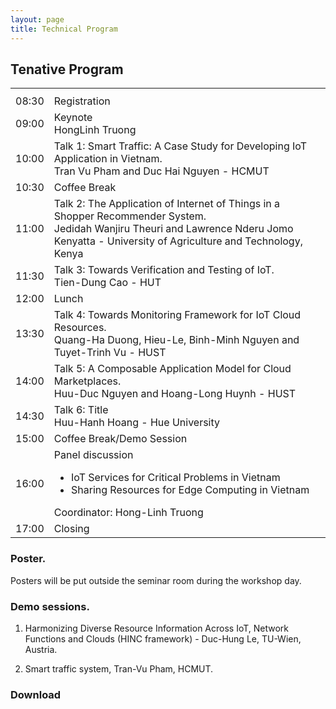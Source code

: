```yaml
---
layout: page
title: Technical Program
---
```


## Tenative Program

<table class="tg">
  <tr>
    <th style="width: 10%;"></th>
    <th></th>
  </tr>
  <tr>
    <td class="num"><time>08:30</time></td>
    <td>
      <div class="topic">Registration</div>
    </td>
  </tr>
  <tr>
    <td class="num"><time>09:00</time></td>
    <td>
      <div class="topic">Keynote</div>
      <div class="author">Hong­Linh Truong</div>
    </td>
  </tr>
  <tr>
    <td class="num"><time>10:00</time></td>
    <td>
      <div class="topic">Talk 1: Smart Traffic: A Case Study for Developing IoT Application in Vietnam.</div>
      <div class="author">Tran Vu Pham and Duc Hai Nguyen ­- HCMUT</div>
    </td>
  </tr>
  <tr>
    <td class="num"><time>10:30</time></td>
    <td>
      <div class="topic">Coffee Break</div>
    </td>
  </tr>
  <tr>
    <td class="num"><time>11:00</time></td>
    <td>
      <div class="topic">Talk 2: The Application of Internet of Things in a Shopper Recommender System.</div>
      <div class="author">Jedidah Wanjiru Theuri and Lawrence Nderu ­Jomo Kenyatta - University of Agriculture and Technology, Kenya</div>
    </td>
  </tr>
  <tr>
    <td class="num"><time>11:30</time></td>
    <td>
      <div class="topic">Talk 3: Towards Verification and Testing of IoT.</div>
      <div class="author">Tien-Dung Cao - HUT</div>
    </td>
  </tr>
  <tr>
    <td class="num"><time>12:00</time></td>
    <td>
      <div class="topic">Lunch</div>
    </td>
  </tr>
  <tr>
    <td class="num"><time>13:30</time></td>
    <td>
      <div class="topic">Talk 4: Towards Monitoring Framework for IoT Cloud Resources.</div>
      <div class="author">Quang­-Ha Duong, Hieu­-Le, Binh­-Minh Nguyen and Tuyet­-Trinh Vu ­- HUST</div>
    </td>
  </tr>
  <tr>
    <td class="num"><time>14:00</time></td>
    <td>
      <div class="topic">Talk 5: A Composable Application Model for Cloud Marketplaces.</div>
      <div class="author">Huu-Duc Nguyen and Hoang-Long Huynh - HUST</div>
    </td>
  </tr>
  <tr>
    <td class="num"><time>14:30</time></td>
    <td>
      <div class="topic">Talk 6: Title</div>
      <div class="author">Huu-Hanh Hoang - Hue University</div>
    </td>
  </tr>
  <tr>
    <td class="num"><time>15:00</time></td>
    <td>
      <div class="topic">Coffee Break/Demo Session</div>
    </td>
  </tr>
  <tr>
    <td class="num"><time>16:00</time></td>
    <td>
      <div class="topic">
        Panel discussion
        <ul style="list-style-type:disc">
          <li>IoT Services for Critical Problems in Vietnam</li>
          <li>Sharing Resources for Edge Computing in Vietnam</li>
        </ul>
      </div>
      <div class="author">Coordinator: Hong­-Linh Truong</div>
    </td>
  </tr>
  <tr>
    <td class="num"><time>17:00</time></td>
    <td>
      <div class="topic">Closing</div>
    </td>
  </tr>
</table>

### Poster.

Posters will be put outside the seminar room during the workshop day.

### Demo sessions.

1. Harmonizing Diverse Resource Information Across IoT, Network Functions and Clouds (HINC framework) - Duc­-Hung Le, TU­-Wien, Austria.

2. Smart traffic system, Tran-­Vu Pham, HCMUT.

### Download